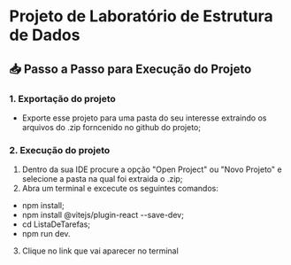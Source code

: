 # Projeto de Laboratório de Estrutura de Dados

## 📥 Passo a Passo para Execução do Projeto

### 1. Exportação do projeto
- Exporte esse projeto para uma pasta do seu interesse extraindo os arquivos do .zip forncenido no github do projeto;

### 2. Execução do projeto

1. Dentro da sua IDE procure a opção "Open Project" ou "Novo Projeto" e selecione a pasta na qual foi extraida o .zip;
2. Abra um terminal e excecute os seguintes comandos:
- npm install;
- npm install @vitejs/plugin-react --save-dev;
-  cd ListaDeTarefas;
-  npm run dev.
3. Clique no link que vai aparecer no terminal 
